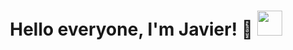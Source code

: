 <h1 align="center">
	<b>Hello everyone, I'm Javier! 👋 </b>
	<img src="https://www.google.com/url?sa=i&url=https%3A%2F%2Ffcit.usf.edu%2Fmatrix%2Fproject%2Frobot-78-happy-dance-animated-gif-robot%2F&psig=AOvVaw2_3ZC4iSvHVWTFAJwPeMfs&ust=1720487494169000&source=images&cd=vfe&opi=89978449&ved=0CBAQjRxqFwoTCJiE7MOhlocDFQAAAAAdAAAAABBE" width="40">
</h1>
<!--
**JavierElecDev/JavierElecDev** is a ✨ _special_ ✨ repository because its `README.md` (this file) appears on your GitHub profile.

Here are some ideas to get you started:

- 🔭 I’m currently working on ...
- 🌱 I’m currently learning ...
- 👯 I’m looking to collaborate on ...
- 🤔 I’m looking for help with ...
- 💬 Ask me about ...
- 📫 How to reach me: ...
- 😄 Pronouns: ...
- ⚡ Fun fact: ...
-->
